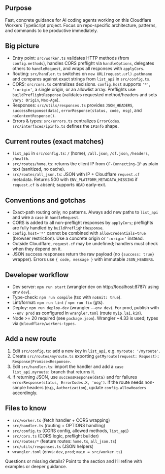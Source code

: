 ## Purpose

Fast, concrete guidance for AI coding agents working on this Cloudflare Workers TypeScript project. Focus on repo-specific architecture, patterns, and commands to be productive immediately.

## Big picture

- Entry point: `src/worker.ts` validates HTTP methods (from `config.methods`), handles CORS preflight via `handleOptions`, delegates others to `handleRequest`, and wraps all responses with `applyCors`.
- Routing: `src/handler.ts` switches on `new URL(request.url).pathname` and compares against exact strings from `list_api` in `src/config.ts`.
- CORS: `src/cors.ts` centralizes decisions. `config.host` supports `'*'`, `':origin'`, a single origin, or an allowlist array. Preflights use `buildPreflightResponse` (validates requested method/headers and sets `Vary: Origin`, `Max-Age`).
- Responses: `src/utils/responses.ts` provides `JSON_HEADERS`, `successResponse(data)`, `errorResponse(status, code, msg)`, and `noContentResponse()`.
- Errors & types: `src/errors.ts` centralizes `ErrorCodes`. `src/interfaces/ipinfo.ts` defines the `IPInfo` shape.

## Current routes (exact matches)

- `list_api` in `src/config.ts`: `/` (home), `/all.json`, `/cf.json`, `/headers`, `/health`.
- `src/routes/home.ts`: returns the client IP from `CF-Connecting-IP` as plain text (sanitized, no cache).
- `src/routes/all_json.ts`: JSON with IP + Cloudflare `request.cf` metadata. Returns 500 with `ENV_PLATFORM_METADATA_MISSING` if `request.cf` is absent; supports `HEAD` early-exit.

## Conventions and gotchas

- Exact-path routing only; no patterns. Always add new paths to `list_api` and wire a `case` in `handleRequest`.
- CORS is added to all non-preflight responses by `applyCors`; preflights are fully handled by `buildPreflightResponse`.
- `config.host='*'` cannot be combined with `allowCredentials=true` (browser restriction). Use a concrete origin or `':origin'` instead.
- Outside Cloudflare, `request.cf` may be undefined; handlers must check when they depend on it.
- JSON success responses return the raw payload (no `{success: true}` wrapper). Errors use `{ code, message }` with immutable `JSON_HEADERS`.

## Developer workflow

- Dev server: `npm run start` (wrangler dev on http://localhost:8787/ using env `dev`).
- Type-check: `npm run compile` (tsc with `noEmit: true`).
- Lint/format: `npm run lint` / `npm run fix` (gts).
- Deploy: `npm run deploy-dev` (wrangler `--env dev`). For prod, publish with `--env prod` as configured in `wrangler.toml` (route `myip.lai.kim`).
- Node >= 20 required (see `package.json`). Wrangler ~4.33 is used; types via `@cloudflare/workers-types`.

## Add a new route

1) Edit `src/config.ts`: add a new key in `list_api`, e.g. `myroute: '/myroute'`.
2) Create `src/routes/myroute.ts` exporting `getMyroute(request: Request): Response|Promise<Response>`.
3) Edit `src/handler.ts`: import the handler and add a `case list_api.myroute:` branch that returns it.
4) If returning JSON, use `successResponse(data)` and for failures `errorResponse(status, ErrorCodes.X, 'msg')`. If the route needs non-simple headers (e.g., `Authorization`), update `config.allowHeaders` accordingly.

## Files to know

- `src/worker.ts` (fetch handler + CORS wrapping)
- `src/handler.ts` (routing + OPTIONS handling)
- `src/config.ts` (CORS config, allowed methods, `list_api`)
- `src/cors.ts` (CORS logic, preflight builder)
- `src/routes/*` (feature routes: `home.ts`, `all_json.ts`)
- `src/utils/responses.ts` (JSON helpers)
- `wrangler.toml` (envs: `dev`, `prod`; `main = src/worker.ts`)

Questions or missing details? Point to the section and I’ll refine with examples or deeper guidance.
